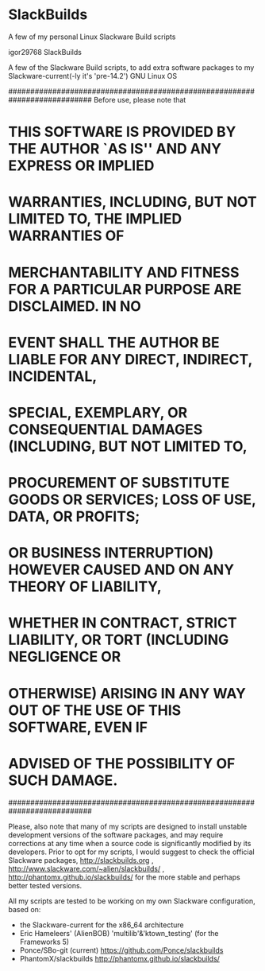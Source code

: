 # SlackBuilds
A few of my personal Linux Slackware Build scripts

<DIO> igor29768   SlackBuilds

A few of the Slackware Build scripts, to add extra software packages to my
Slackware-current(-ly it's 'pre-14.2') GNU Linux OS 

###########################################################################
                   Before use, please note that 
#  THIS SOFTWARE IS PROVIDED BY THE AUTHOR `AS IS'' AND ANY EXPRESS OR IMPLIED
#  WARRANTIES, INCLUDING, BUT NOT LIMITED TO, THE IMPLIED WARRANTIES OF
#  MERCHANTABILITY AND FITNESS FOR A PARTICULAR PURPOSE ARE DISCLAIMED.  IN NO
#  EVENT SHALL THE AUTHOR BE LIABLE FOR ANY DIRECT, INDIRECT, INCIDENTAL,
#  SPECIAL, EXEMPLARY, OR CONSEQUENTIAL DAMAGES (INCLUDING, BUT NOT LIMITED TO,
#  PROCUREMENT OF SUBSTITUTE GOODS OR SERVICES; LOSS OF USE, DATA, OR PROFITS;
#  OR BUSINESS INTERRUPTION) HOWEVER CAUSED AND ON ANY THEORY OF LIABILITY,
#  WHETHER IN CONTRACT, STRICT LIABILITY, OR TORT (INCLUDING NEGLIGENCE OR
#  OTHERWISE) ARISING IN ANY WAY OUT OF THE USE OF THIS SOFTWARE, EVEN IF
#  ADVISED OF THE POSSIBILITY OF SUCH DAMAGE.
###########################################################################

Please, also note that many of my scripts are designed to install unstable
development versions of the software packages, and may require
corrections at any time when a source code is significantly modified
by its developers.
Prior to opt for my scripts, I would suggest to check the official Slackware 
packages, http://slackbuilds.org ,
http://www.slackware.com/~alien/slackbuilds/ , 
http://phantomx.github.io/slackbuilds/
for the more stable and perhaps better tested versions.

All my scripts are tested to be working on my own Slackware 
configuration, based on: 
* the Slackware-current for the x86_64 architecture 
* Eric Hameleers' (AlienBOB) 'multilib'&'ktown_testing' (for the Frameworks 5)
* Ponce/SBo-git (current) https://github.com/Ponce/slackbuilds
* PhantomX/slackbuilds http://phantomx.github.io/slackbuilds/
